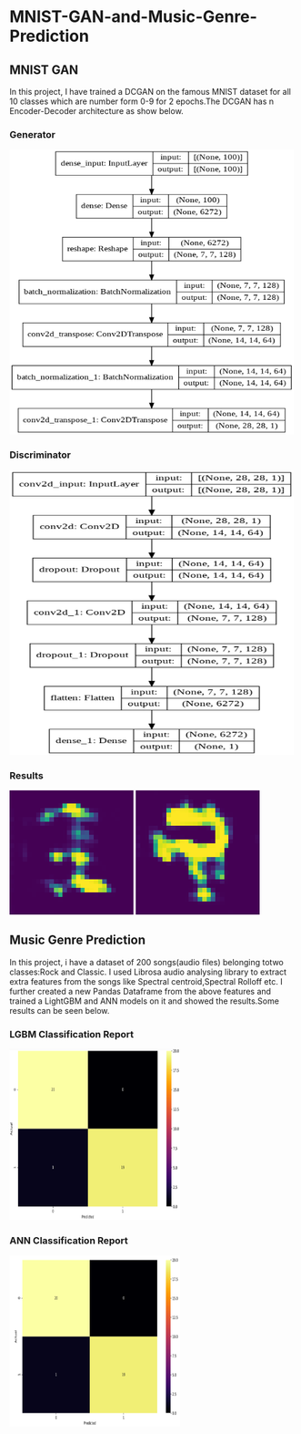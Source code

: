 <h1>MNIST-GAN-and-Music-Genre-Prediction</h1>
<h2>MNIST GAN</h2>
In this project, I have trained a DCGAN on the famous MNIST dataset for all 10 classes which are number form 0-9 for 2 epochs.The DCGAN has n Encoder-Decoder architecture as show below.<br>
<h3>Generator</h3>
<img src="Generator.png" width=500 height=500>
<h3>Discriminator</h3>
<img src="disc.png" width=500 height=500>
<br>
<h3>Results</h3>
<img src='GAN.png'>
<img src='GAN2.png'>
<br>
<h2>Music Genre Prediction</h2>
In this project, i have a dataset of 200 songs(audio files) belonging totwo classes:Rock and Classic. I used Librosa audio analysing library to extract extra features from the songs like Spectral centroid,Spectral Rolloff etc. I further created a new Pandas Dataframe from the above features and trained a LightGBM and ANN models on it and showed the results.Some results can be seen below.<br>
<h3>LGBM Classification Report</h3>
<img src="LGBM.PNG" height=300 width=300>
<h3>ANN Classification Report</h3>
<img src="ANN.PNG" height=300 width=300>
